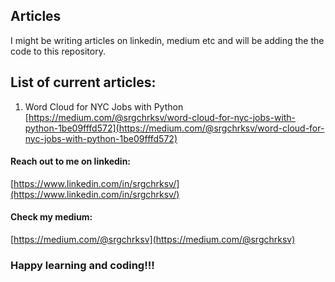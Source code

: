 ## Articles 

I might be writing articles on linkedin, medium etc and will be adding the the code to this repository.

## List of current articles:
1. Word Cloud for NYC Jobs with Python 
[https://medium.com/@srgchrksv/word-cloud-for-nyc-jobs-with-python-1be09fffd572](https://medium.com/@srgchrksv/word-cloud-for-nyc-jobs-with-python-1be09fffd572)


#### Reach out to me on linkedin:
[https://www.linkedin.com/in/srgchrksv/](https://www.linkedin.com/in/srgchrksv/)


#### Check my medium:
[https://medium.com/@srgchrksv](https://medium.com/@srgchrksv)


### Happy learning and coding!!!